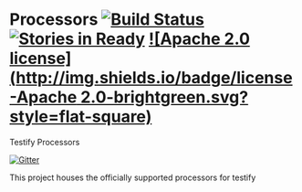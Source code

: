 # Processors [![Build Status](http://img.shields.io/travis/testify/Processors/master.svg?style=flat-square)](https://travis-ci.org/testify/Processors) [![Stories in Ready](http://img.shields.io/badge/issues-testify-blue.svg?style=flat-square)](http://waffle.io/testify/testify) [![Apache 2.0 license](http://img.shields.io/badge/license-Apache 2.0-brightgreen.svg?style=flat-square)](http://http://opensource.org/licenses/Apache-2.0) 
Testify Processors

[![Gitter](https://badges.gitter.im/Join%20Chat.svg)](https://gitter.im/testify/testify?utm_source=badge&utm_medium=badge&utm_campaign=pr-badge)

This project houses the officially supported processors for testify
